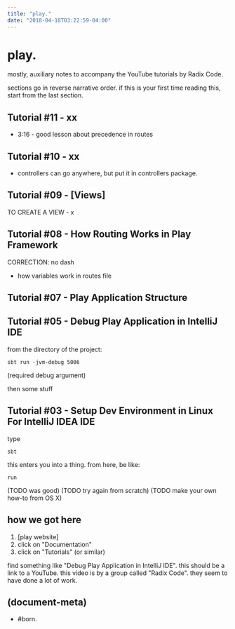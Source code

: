 ```yaml
---
title: "play."
date: "2018-04-18T03:22:59-04:00"
---
```

# play.

mostly, auxiliary notes to accompany the YouTube tutorials by Radix Code.

sections go in reverse narrative order. if this is your first time
reading this, start from the last section.


## Tutorial #11 - xx


  - 3:16 - good lesson about precedence in routes





## Tutorial #10 - xx

  - controllers can go anywhere, but put it in controllers package.



## Tutorial #09 - [Views]

TO CREATE A VIEW - x




## Tutorial #08 - How Routing Works in Play Framework

CORRECTION: no dash

  - how variables work in routes file




## Tutorial #07 - Play Application Structure





## Tutorial #05 - Debug Play Application in IntelliJ IDE

from the directory of the project:

    sbt run -jvm-debug 5006

(required debug argument)

then some stuff




## Tutorial #03 - Setup Dev Environment in Linux For IntelliJ IDEA IDE

type

    sbt

this enters you into a thing. from here, be like:

    run


(TODO was good)
(TODO try again from scratch)
(TODO make your own how-to from OS X)




## how we got here

  1. [play website]
  1. click on "Documentation"
  1. click on "Tutorials" (or similar)

find something like "Debug Play Application in IntelliJ IDE". this
should be a link to a YouTube. this video is by a group called
"Radix Code". they seem to have done a lot of work.




[ensime1]: http://ensime.github.io/
[play]: https://www.playframework.com




## (document-meta)

  - #born.
